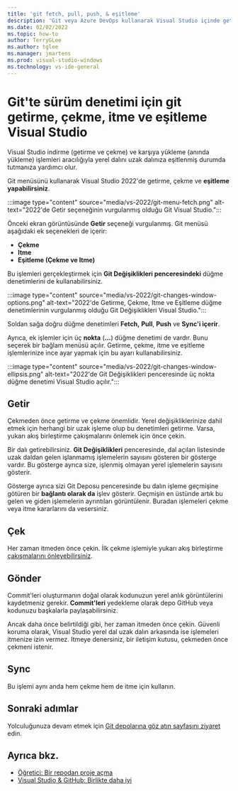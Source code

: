 ```yaml
---
title: 'git fetch, pull, push, & eşitleme'
description: 'Git veya Azure DevOps kullanarak Visual Studio içinde getirme, çekme, Azure DevOps.'
ms.date: 02/02/2022
ms.topic: how-to
author: TerryGLee
ms.author: tglee
ms.manager: jmartens
ms.prod: visual-studio-windows
ms.technology: vs-ide-general
---
```

# <a name="use-git-fetch-pull-push-and-sync-for-version-control-in-visual-studio"></a>Git'te sürüm denetimi için git getirme, çekme, itme ve eşitleme Visual Studio

Visual Studio indirme (getirme ve çekme) ve karşıya yükleme (anında yükleme) işlemleri aracılığıyla yerel dalını uzak dalınıza eşitlenmiş durumda tutmanıza yardımcı olur.

Git menüsünü kullanarak Visual Studio 2022'de getirme, çekme ve **eşitleme yapabilirsiniz**.

:::image type="content" source="media/vs-2022/git-menu-fetch.png" alt-text="2022'de Getir seçeneğinin vurgulanmış olduğu Git Visual Studio.":::

Önceki ekran görüntüsünde **Getir** seçeneği vurgulanmış. Git menüsü aşağıdaki ek seçenekleri de içerir:

- **Çekme**
- **Itme**
- **Eşitleme (Çekme ve Itme)**

Bu işlemleri gerçekleştirmek için **Git Değişiklikleri penceresindeki** düğme denetimlerini de kullanabilirsiniz.

:::image type="content" source="media/vs-2022/git-changes-window-options.png" alt-text="2022'de Getirme, Çekme, Itme ve Eşitleme düğme denetimlerinin vurgulanmış olduğu Git Değişiklikleri Visual Studio.":::

Soldan sağa doğru düğme denetimleri **Fetch,** **Pull**, **Push** ve **Sync'i içerir**.

Ayrıca, ek işlemler için üç **nokta** (**...**) düğme denetimi de vardır. Bunu seçerek bir bağlam menüsü açılır. Getirme, çekme, itme ve eşitleme işlemlerinize ince ayar yapmak için bu ayarı kullanabilirsiniz.

:::image type="content" source="media/vs-2022/git-changes-window-ellipsis.png" alt-text="2022'de Git Değişiklikleri penceresinde üç nokta düğme denetimi Visual Studio açılır.":::

## <a name="fetch"></a>Getir

Çekmeden önce getirme ve çekme önemlidir. Yerel değişikliklerinize dahil etmek için herhangi bir uzak işleme olup bu denetimleri getirme. Varsa, yukarı akış birleştirme çakışmalarını önlemek için önce çekin.

Bir dalı getirebilirsiniz. **Git Değişiklikleri** penceresinde, dal açılan listesinde uzak daldan gelen işlanmamış işlemelerin sayısını gösteren bir gösterge vardır. Bu gösterge ayrıca size, işlenmiş olmayan yerel işlemelerin sayısını gösterir.

Gösterge ayrıca sizi Git Deposu penceresinde bu dalın işleme geçmişine götüren bir **bağlantı olarak da** işlev gösterir. Geçmişin en üstünde artık bu gelen ve giden işlemelerin ayrıntıları görüntülenir. Buradan işlemeleri çekme veya itme kararlarını da vesersiniz.

## <a name="pull"></a>Çek

Her zaman itmeden önce çekin. İlk çekme işlemiyle yukarı akış birleştirme [çakışmalarını önleyebilirsiniz](git-resolve-conflicts.md).

## <a name="push"></a>Gönder

Commit'leri  oluşturmanın doğal olarak kodunuzun yerel anlık görüntülerini kaydetmeniz gerekir. **Commit'leri** yedekleme olarak depo GitHub veya kodunuzu başkalarla paylaşabilirsiniz.

Ancak daha önce belirtildiği gibi, her zaman itmeden önce çekin. Güvenli koruma olarak, Visual Studio yerel dal uzak dalın arkasında ise işlemeleri itmenize izin vermez. Itmeye denersiniz, bir iletişim kutusu, çekmeden önce çekmeni istenir.

## <a name="sync"></a>Sync

Bu işlemi aynı anda hem çekme hem de itme için kullanın.

## <a name="next-steps"></a>Sonraki adımlar

Yolculuğunuza devam etmek için [Git depolarına göz atın sayfasını ziyaret](git-browse-repository.md) edin.

## <a name="see-also"></a>Ayrıca bkz.

- [Öğretici: Bir repodan proje açma](../get-started/tutorial-open-project-from-repo.md)
- [Visual Studio & GitHub: Birlikte daha iyi](https://visualstudio.microsoft.com/vs/github/)
